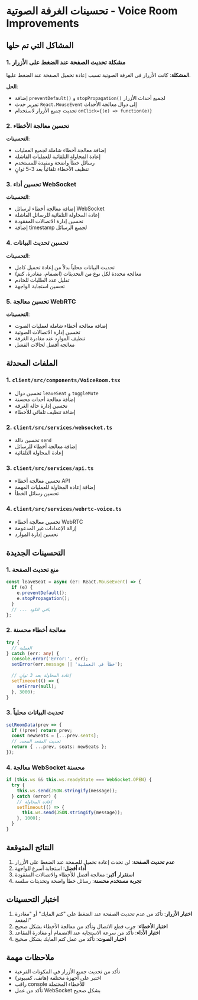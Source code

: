 # تحسينات الغرفة الصوتية - Voice Room Improvements

## المشاكل التي تم حلها

### 1. مشكلة تحديث الصفحة عند الضغط على الأزرار

**المشكلة**: كانت الأزرار في الغرفة الصوتية تسبب إعادة تحميل الصفحة عند الضغط عليها.

**الحل**:
- إضافة `preventDefault()` و `stopPropagation()` لجميع أحداث الأزرار
- تمرير حدث `React.MouseEvent` إلى دوال معالجة الأحداث
- تحديث جميع الأزرار لاستخدام `onClick={(e) => function(e)}`

### 2. تحسين معالجة الأخطاء

**التحسينات**:
- إضافة معالجة أخطاء شاملة لجميع العمليات
- إعادة المحاولة التلقائية للعمليات الفاشلة
- رسائل خطأ واضحة ومفيدة للمستخدم
- تنظيف الأخطاء تلقائياً بعد 3-5 ثوانٍ

### 3. تحسين أداء WebSocket

**التحسينات**:
- إضافة معالجة أخطاء لرسائل WebSocket
- إعادة المحاولة التلقائية للرسائل الفاشلة
- تحسين إدارة الاتصالات المفقودة
- إضافة timestamp لجميع الرسائل

### 4. تحسين تحديث البيانات

**التحسينات**:
- تحديث البيانات محلياً بدلاً من إعادة تحميل كامل
- معالجة محددة لكل نوع من التحديثات (انضمام، مغادرة، كتم)
- تقليل عدد الطلبات للخادم
- تحسين استجابة الواجهة

### 5. تحسين معالجة WebRTC

**التحسينات**:
- إضافة معالجة أخطاء شاملة لعمليات الصوت
- تحسين إدارة الاتصالات الصوتية
- تنظيف الموارد عند مغادرة الغرفة
- معالجة أفضل لحالات الفشل

## الملفات المحدثة

### 1. `client/src/components/VoiceRoom.tsx`
- تحسين دوال `leaveSeat` و `toggleMute`
- إضافة معالجة أحداث محسنة
- تحسين إدارة حالة الغرفة
- إضافة تنظيف تلقائي للأخطاء

### 2. `client/src/services/websocket.ts`
- تحسين دالة `send`
- إضافة معالجة أخطاء للرسائل
- إعادة المحاولة التلقائية

### 3. `client/src/services/api.ts`
- تحسين معالجة أخطاء API
- إضافة إعادة المحاولة للعمليات المهمة
- تحسين رسائل الخطأ

### 4. `client/src/services/webrtc-voice.ts`
- تحسين معالجة أخطاء WebRTC
- إزالة الإعدادات غير المدعومة
- تحسين إدارة الموارد

## التحسينات الجديدة

### 1. منع تحديث الصفحة
```typescript
const leaveSeat = async (e?: React.MouseEvent) => {
  if (e) {
    e.preventDefault();
    e.stopPropagation();
  }
  // ... باقي الكود
};
```

### 2. معالجة أخطاء محسنة
```typescript
try {
  // العملية
} catch (err: any) {
  console.error('Error:', err);
  setError(err.message || 'خطأ في العملية');
  
  // إعادة المحاولة بعد 3 ثوانٍ
  setTimeout(() => {
    setError(null);
  }, 3000);
}
```

### 3. تحديث البيانات محلياً
```typescript
setRoomData(prev => {
  if (!prev) return prev;
  const newSeats = [...prev.seats];
  // تحديث المقعد المحدد
  return { ...prev, seats: newSeats };
});
```

### 4. معالجة WebSocket محسنة
```typescript
if (this.ws && this.ws.readyState === WebSocket.OPEN) {
  try {
    this.ws.send(JSON.stringify(message));
  } catch (error) {
    // إعادة المحاولة
    setTimeout(() => {
      this.ws.send(JSON.stringify(message));
    }, 1000);
  }
}
```

## النتائج المتوقعة

1. **عدم تحديث الصفحة**: لن تحدث إعادة تحميل للصفحة عند الضغط على الأزرار
2. **أداء أفضل**: استجابة أسرع للواجهة
3. **استقرار أكبر**: معالجة أفضل للأخطاء والاتصالات المفقودة
4. **تجربة مستخدم محسنة**: رسائل خطأ واضحة وتحديثات سلسة

## اختبار التحسينات

1. **اختبار الأزرار**: تأكد من عدم تحديث الصفحة عند الضغط على "كتم المايك" أو "مغادرة المقعد"
2. **اختبار الأخطاء**: جرب قطع الاتصال وتأكد من معالجة الأخطاء بشكل صحيح
3. **اختبار الأداء**: تأكد من سرعة الاستجابة عند الانضمام أو مغادرة المقاعد
4. **اختبار الصوت**: تأكد من عمل كتم المايك بشكل صحيح

## ملاحظات مهمة

- تأكد من تحديث جميع الأزرار في المكونات الفرعية
- اختبر على أجهزة مختلفة (هاتف، كمبيوتر)
- راقب console للأخطاء المحتملة
- تأكد من عمل WebSocket بشكل صحيح 